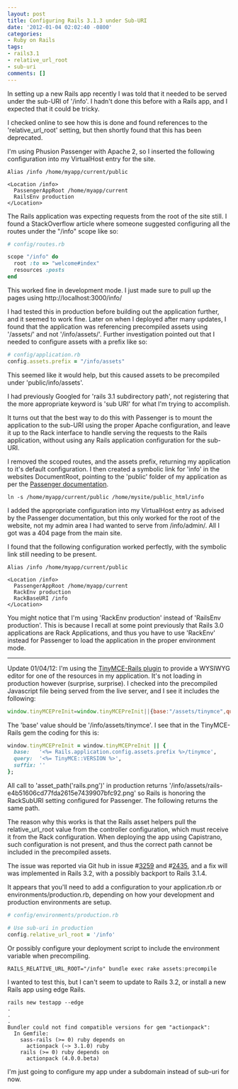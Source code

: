 ```yaml
---
layout: post
title: Configuring Rails 3.1.3 under Sub-URI
date: '2012-01-04 02:02:40 -0800'
categories:
- Ruby on Rails
tags:
- rails3.1
- relative_url_root
- sub-uri
comments: []
---
```

In setting up a new Rails app recently I was told that it needed to be served under the sub-URI of '/info'. I hadn't done this before with a Rails app, and I expected that it could be tricky.

I checked online to see how this is done and found references to the 'relative_url_root' setting, but then shortly found that this has been deprecated.

I'm using Phusion Passenger with Apache 2, so I inserted the following configuration into my VirtualHost entry for the site.

```
Alias /info /home/myapp/current/public

<Location /info>
  PassengerAppRoot /home/myapp/current
  RailsEnv production
</Location>
```

The Rails application was expecting requests from the root of the site still. I found a StackOverflow article where someone suggested configuring all the routes under the "/info" scope like so:

``` ruby
# config/routes.rb

scope "/info" do
  root :to => "welcome#index"
  resources :posts
end
```

This worked fine in development mode. I just made sure to pull up the pages using http://localhost:3000/info/

I had tested this in production before building out the application further, and it seemed to work fine. Later on when I deployed after many updates, I found that the application was referencing precompiled assets using '/assets/' and not '/info/assets/'. Further investigation pointed out that I needed to configure assets with a prefix like so:

``` ruby
# config/application.rb
config.assets.prefix = "/info/assets"
```

This seemed like it would help, but this caused assets to be precompiled under 'public/info/assets'.

I had previously Googled for 'rails 3.1 subdirectory path', not registering that the more appropriate keyword is 'sub URI' for what I'm trying to accomplish.

It turns out that the best way to do this with Passenger is to mount the application to the sub-URI using the proper Apache configuration, and leave it up to the Rack interface to handle serving the requests to the Rails application, without using any Rails application configuration for the sub-URI.

I removed the scoped routes, and the assets prefix, returning my application to it's default configuration. I then created a symbolic link for 'info' in the websites DocumentRoot, pointing to the 'public' folder of my application as per the <a href="http://www.modrails.com/documentation/Users%20guide%20Apache.html#deploying_rack_to_sub_uri" target="_blank">Passenger documentation</a>.

``` shell
ln -s /home/myapp/current/public /home/mysite/public_html/info
```

I added the appropriate configuration into my VirtualHost entry as advised by the Passenger documentation, but this only worked for the root of the website, not my admin area I had wanted to serve from /info/admin/. All I got was a 404 page from the main site.

I found that the following configuration worked perfectly, with the symbolic link still needing to be present.

```
Alias /info /home/myapp/current/public

<Location /info>
  PassengerAppRoot /home/myapp/current
  RackEnv production
  RackBaseURI /info
</Location>
```

You might notice that I'm using 'RackEnv production' instead of 'RailsEnv production'. This is because I recall at some point previously that Rails 3.0 applications are Rack Applications, and thus you have to use 'RackEnv' instead for Passenger to load the application in the proper environment mode.

---- 
Update 01/04/12: I'm using the <a href="https://github.com/spohlenz/tinymce-rails" target="_blank">TinyMCE-Rails plugin</a> to provide a WYSIWYG editor for one of the resources in my application. It's not loading in production however (surprise, surprise). I checked into the precompiled Javascript file being served from the live server, and I see it includes the following:

``` javascript
window.tinyMCEPreInit=window.tinyMCEPreInit||{base:"/assets/tinymce",query:"3.4.7",suffix:""}
```

The 'base' value should be '/info/assets/tinymce'. I see that in the TinyMCE-Rails gem the coding for this is:

``` ruby
window.tinyMCEPreInit = window.tinyMCEPreInit || {
  base:   '<%= Rails.application.config.assets.prefix %>/tinymce',
  query:  '<%= TinyMCE::VERSION %>',
  suffix: ''
};
```

All call to 'asset_path('rails.png')' in production returns '/info/assets/rails-e4b51606cd77fda2615e7439907bfc92.png' so Rails is honoring the RackSubURI setting configured for Passenger. The following returns the same path.

The reason why this works is that the Rails asset helpers pull the relative_url_root value from the controller configuration, which must receive it from the Rack configuration. When deploying the app using Capistrano, such configuration is not present, and thus the correct path cannot be included in the precompiled assets.

The issue was reported via Git hub in issue #<a href="https://github.com/rails/rails/issues/3259" target="_blank">3259</a> and #<a href="https://github.com/rails/rails/issues/2435" target="_blank">2435</a>, and a fix will was implemented in Rails 3.2, with a possibly backport to Rails 3.1.4. 

It appears that you'll need to add a configuration to your application.rb or environments/production.rb, depending on how your development and production environments are setup.

``` ruby
# config/environments/production.rb

# Use sub-uri in production
config.relative_url_root = '/info'
```

Or possibly configure your deployment script to include the environment variable when precompiling.

``` shell
RAILS_RELATIVE_URL_ROOT="/info" bundle exec rake assets:precompile
```

I wanted to test this, but I can't seem to update to Rails 3.2, or install a new Rails app using edge Rails.

``` shell
rails new testapp --edge
.
.
.
Bundler could not find compatible versions for gem "actionpack":
  In Gemfile:
    sass-rails (>= 0) ruby depends on
      actionpack (~> 3.1.0) ruby
    rails (>= 0) ruby depends on
      actionpack (4.0.0.beta)
```

I'm just going to configure my app under a subdomain instead of sub-uri for now.
